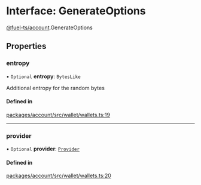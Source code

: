 # Interface: GenerateOptions

[@fuel-ts/account](/api/Account/index.md).GenerateOptions

## Properties

### entropy

• `Optional` **entropy**: `BytesLike`

Additional entropy for the random bytes

#### Defined in

[packages/account/src/wallet/wallets.ts:19](https://github.com/FuelLabs/fuels-ts/blob/e8cdc9bd/packages/account/src/wallet/wallets.ts#L19)

___

### provider

• `Optional` **provider**: [`Provider`](/api/Account/Provider.md)

#### Defined in

[packages/account/src/wallet/wallets.ts:20](https://github.com/FuelLabs/fuels-ts/blob/e8cdc9bd/packages/account/src/wallet/wallets.ts#L20)
